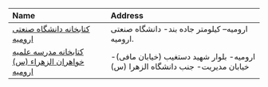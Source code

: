 | Name                                                                                                                                   | Address                                                                        |
|:---------------------------------------------------------------------------------------------------------------------------------------|:-------------------------------------------------------------------------------|
| [كتابخانه دانشگاه صنعتی اروميه](https://lib.ir/fa/library/268/كتابخانه-دانشگاه-صنعتی-اروميه/search/)                                   | ارومیه– كیلومتر جاده بند- دانشگاه صنعتی ارومیه.                                |
| [کتابخانه مدرسه علمیه خواهران الزهراء (س) ارومیه](https://lib.ir/fa/library/756/کتابخانه-مدرسه-علمیه-خواهران-الزهراء-س-ارومیه/search/) | ارومیه- بلوار شهید دستغیب (خیابان مافی)- خیابان مدیریت- جنب دانشگاه الزهرا (س) |